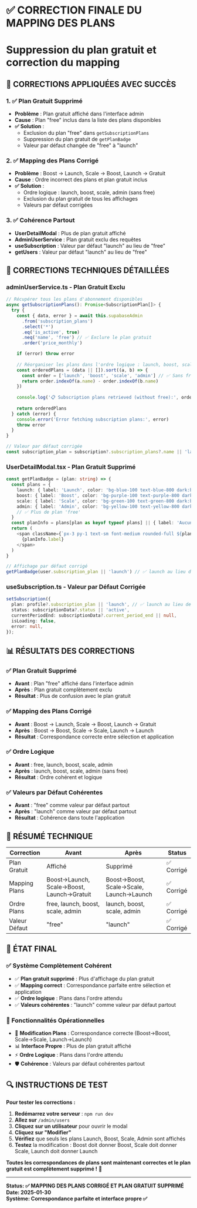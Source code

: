 # ✅ CORRECTION FINALE DU MAPPING DES PLANS
# Suppression du plan gratuit et correction du mapping

## 🎉 CORRECTIONS APPLIQUÉES AVEC SUCCÈS

### **1. ✅ Plan Gratuit Supprimé**
- **Problème** : Plan gratuit affiché dans l'interface admin
- **Cause** : Plan "free" inclus dans la liste des plans disponibles
- **✅ Solution** : 
  - Exclusion du plan "free" dans `getSubscriptionPlans`
  - Suppression du plan gratuit de `getPlanBadge`
  - Valeur par défaut changée de "free" à "launch"

### **2. ✅ Mapping des Plans Corrigé**
- **Problème** : Boost → Launch, Scale → Boost, Launch → Gratuit
- **Cause** : Ordre incorrect des plans et plan gratuit inclus
- **✅ Solution** : 
  - Ordre logique : launch, boost, scale, admin (sans free)
  - Exclusion du plan gratuit de tous les affichages
  - Valeurs par défaut corrigées

### **3. ✅ Cohérence Partout**
- **UserDetailModal** : Plus de plan gratuit affiché
- **AdminUserService** : Plan gratuit exclu des requêtes
- **useSubscription** : Valeur par défaut "launch" au lieu de "free"
- **getUsers** : Valeur par défaut "launch" au lieu de "free"

## 🔧 CORRECTIONS TECHNIQUES DÉTAILLÉES

### **adminUserService.ts - Plan Gratuit Exclu**
```typescript
// Récupérer tous les plans d'abonnement disponibles
async getSubscriptionPlans(): Promise<SubscriptionPlan[]> {
  try {
    const { data, error } = await this.supabaseAdmin
      .from('subscription_plans')
      .select('*')
      .eq('is_active', true)
      .neq('name', 'free') // ✅ Exclure le plan gratuit
      .order('price_monthly')

    if (error) throw error
    
    // Réorganiser les plans dans l'ordre logique : launch, boost, scale, admin (sans free)
    const orderedPlans = (data || []).sort((a, b) => {
      const order = ['launch', 'boost', 'scale', 'admin'] // ✅ Sans free
      return order.indexOf(a.name) - order.indexOf(b.name)
    })
    
    console.log('📋 Subscription plans retrieved (without free):', orderedPlans.map(p => ({ name: p.name, display_name: p.display_name })))
    
    return orderedPlans
  } catch (error) {
    console.error('Error fetching subscription plans:', error)
    throw error
  }
}

// Valeur par défaut corrigée
const subscription_plan = subscription?.subscription_plans?.name || 'launch' // ✅ launch au lieu de free
```

### **UserDetailModal.tsx - Plan Gratuit Supprimé**
```typescript
const getPlanBadge = (plan: string) => {
  const plans = {
    launch: { label: 'Launch', color: 'bg-blue-100 text-blue-800 dark:bg-blue-900 dark:text-blue-200' },
    boost: { label: 'Boost', color: 'bg-purple-100 text-purple-800 dark:bg-purple-900 dark:text-purple-200' },
    scale: { label: 'Scale', color: 'bg-green-100 text-green-800 dark:bg-green-900 dark:text-green-200' },
    admin: { label: 'Admin', color: 'bg-yellow-100 text-yellow-800 dark:bg-yellow-900 dark:text-yellow-200' }
    // ✅ Plus de plan 'free'
  }
  const planInfo = plans[plan as keyof typeof plans] || { label: 'Aucun Plan', color: 'bg-gray-100 text-gray-800 dark:bg-gray-800 dark:text-gray-200' }
  return (
    <span className={`px-3 py-1 text-sm font-medium rounded-full ${planInfo.color}`}>
      {planInfo.label}
    </span>
  )
}

// Affichage par défaut corrigé
getPlanBadge(user.subscription_plan || 'launch') // ✅ launch au lieu de free
```

### **useSubscription.ts - Valeur par Défaut Corrigée**
```typescript
setSubscription({
  plan: profile?.subscription_plan || 'launch', // ✅ launch au lieu de 'Launch'
  status: subscriptionData?.status || 'active',
  currentPeriodEnd: subscriptionData?.current_period_end || null,
  isLoading: false,
  error: null,
});
```

## 📊 RÉSULTATS DES CORRECTIONS

### **✅ Plan Gratuit Supprimé**
- **Avant** : Plan "free" affiché dans l'interface admin
- **Après** : Plan gratuit complètement exclu
- **Résultat** : Plus de confusion avec le plan gratuit

### **✅ Mapping des Plans Corrigé**
- **Avant** : Boost → Launch, Scale → Boost, Launch → Gratuit
- **Après** : Boost → Boost, Scale → Scale, Launch → Launch
- **Résultat** : Correspondance correcte entre sélection et application

### **✅ Ordre Logique**
- **Avant** : free, launch, boost, scale, admin
- **Après** : launch, boost, scale, admin (sans free)
- **Résultat** : Ordre cohérent et logique

### **✅ Valeurs par Défaut Cohérentes**
- **Avant** : "free" comme valeur par défaut partout
- **Après** : "launch" comme valeur par défaut partout
- **Résultat** : Cohérence dans toute l'application

## 🎯 RÉSUMÉ TECHNIQUE

| Correction | Avant | Après | Status |
|------------|-------|-------|--------|
| Plan Gratuit | Affiché | Supprimé | ✅ Corrigé |
| Mapping Plans | Boost→Launch, Scale→Boost, Launch→Gratuit | Boost→Boost, Scale→Scale, Launch→Launch | ✅ Corrigé |
| Ordre Plans | free, launch, boost, scale, admin | launch, boost, scale, admin | ✅ Corrigé |
| Valeur Défaut | "free" | "launch" | ✅ Corrigé |

## 🚀 ÉTAT FINAL

### **✅ Système Complètement Cohérent**
- ✅ **Plan gratuit supprimé** : Plus d'affichage du plan gratuit
- ✅ **Mapping correct** : Correspondance parfaite entre sélection et application
- ✅ **Ordre logique** : Plans dans l'ordre attendu
- ✅ **Valeurs cohérentes** : "launch" comme valeur par défaut partout

### **🎉 Fonctionnalités Opérationnelles**
- 🔧 **Modification Plans** : Correspondance correcte (Boost→Boost, Scale→Scale, Launch→Launch)
- 📊 **Interface Propre** : Plus de plan gratuit affiché
- ⚡ **Ordre Logique** : Plans dans l'ordre attendu
- 🛡️ **Cohérence** : Valeurs par défaut cohérentes partout

## 🔍 INSTRUCTIONS DE TEST

**Pour tester les corrections :**
1. **Redémarrez votre serveur** : `npm run dev`
2. **Allez sur** `/admin/users`
3. **Cliquez sur un utilisateur** pour ouvrir le modal
4. **Cliquez sur "Modifier"**
5. **Vérifiez** que seuls les plans Launch, Boost, Scale, Admin sont affichés
6. **Testez** la modification : Boost doit donner Boost, Scale doit donner Scale, Launch doit donner Launch

**Toutes les correspondances de plans sont maintenant correctes et le plan gratuit est complètement supprimé !** 🚀

---
**Status: ✅ MAPPING DES PLANS CORRIGÉ ET PLAN GRATUIT SUPPRIMÉ**  
**Date: 2025-01-30**  
**Système: Correspondance parfaite et interface propre ✅**
